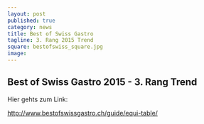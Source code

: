 ```yaml
---
layout: post
published: true
category: news
title: Best of Swiss Gastro
tagline: 3. Rang 2015 Trend
square: bestofswiss_square.jpg
image: 
---
```


## Best of Swiss Gastro 2015 - 3. Rang Trend


Hier gehts zum Link:

http://www.bestofswissgastro.ch/guide/equi-table/
